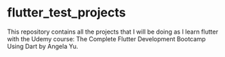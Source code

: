 # flutter_test_projects
This repository contains all the projects that I will be doing as I learn flutter with the Udemy course: The Complete Flutter Development Bootcamp Using Dart by Angela Yu.
